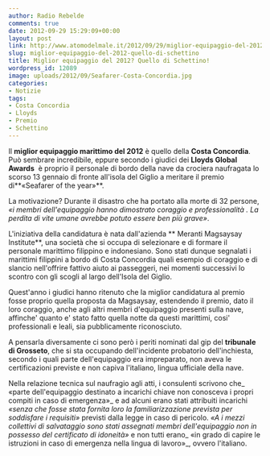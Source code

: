 ```yaml
---
author: Radio Rebelde
comments: true
date: 2012-09-29 15:29:09+00:00
layout: post
link: http://www.atomodelmale.it/2012/09/29/miglior-equipaggio-del-2012-quello-di-schettino/
slug: miglior-equipaggio-del-2012-quello-di-schettino
title: Miglior equipaggio del 2012? Quello di Schettino!
wordpress_id: 12089
image: uploads/2012/09/Seafarer-Costa-Concordia.jpg
categories:
- Notizie
tags:
- Costa Concordia
- Lloyds
- Premio
- Schettino
---
```


Il **miglior equipaggio marittimo del 2012** è quello della **Costa Concordia**. Può sembrare incredibile, eppure secondo i giudici dei **Lloyds Global Awards**  è proprio il personale di bordo della nave da crociera naufragata lo scorso 13 gennaio di fronte all'isola del Giglio a meritare il premio di**«Seafarer of the year»**.

La motivazione? Durante il disastro che ha portato alla morte di 32 persone, _«i membri dell'equipaggio hanno dimostrato coraggio e professionalità . La perdita di vite umane avrebbe potuto essere ben più grave»_.

L'iniziativa della candidatura è nata dall'azienda ** Meranti Magsaysay Institute**, una società che si occupa di selezionare e di formare il personale marittimo filippino e indonesiano. Sono stati dunque segnalati i marittimi filippini a bordo di Costa Concordia quali esempio di coraggio e di slancio nell'offrire fattivo aiuto ai passeggeri, nei momenti successivi lo scontro con gli scogli al largo dell'Isola del Giglio.

Quest'anno i giudici hanno ritenuto che la miglior candidatura al premio fosse proprio quella proposta da Magsaysay, estendendo il premio, dato il loro coraggio, anche agli altri membri d'equipaggio presenti sulla nave, affinche' quanto e' stato fatto quella notte da questi marittimi, cosi' professionali e leali, sia pubblicamente riconosciuto.

A pensarla diversamente ci sono però i periti nominati dal gip del **tribunale di Grosseto**, che si sta occupando dell'incidente probatorio dell'inchiesta, secondo i quali parte dell'equipaggio era impreparato, non aveva le certificazioni previste e non capiva l'italiano, lingua ufficiale della nave.

Nella relazione tecnica sul naufragio agli atti, i consulenti scrivono che_ «parte dell'equipaggio destinato a incarichi chiave non conosceva i propri compiti in caso di emergenza»_ e ad alcuni erano stati attribuiti incarichi _«senza che fosse stata fornita loro la familiarizzazione prevista per soddisfare i requisiti»_ previsti dalla legge in caso di pericolo. _«A i mezzi collettivi di salvataggio sono stati assegnati membri dell'equipaggio non in possesso del certificato di idoneità»_ e non tutti erano_ «in grado di capire le istruzioni in caso di emergenza nella lingua di lavoro»_, ovvero l'italiano.
